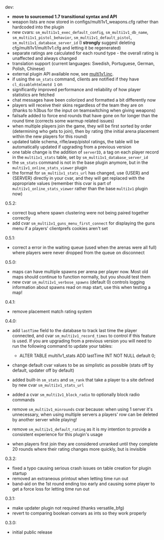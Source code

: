 dev:
 - **move to sourcemod 1.7 transitional syntax and API**
 - weapon lists are now stored in configs/multi1v1_weapons.cfg rather than hardcoded into the plugin
 - new cvars: ``sm_multi1v1_exec_default_config``, ``sm_multi1v1_db_name``, ``sm_multi1v1_pistol_behavior``, ``sm_multi1v1_default_pistol``, ``sm_multi1v1_database_server_id`` (I **strongly** suggest deleting cfg/multi1v1/multi1v1.cfg and letting it be regenerated)
 - separate ratings are calculated for each round type - the overall rating is unaffected and always changed
 - translation support (current languages: Swedish, Portuguese, German, Polish, Chinese)
 - external plugin API available now, see [multi1v1.inc](scripting/include/multi1v1.inc).
 - if using the ``sm_stats`` command, clients are notified if they have ``cl_disablehtmlmotd 1`` on
 - significantly improved performance and reliability of how player statistics are fetched
 - chat messages have been colorized and formatted a bit differently now
 - players will receive their skins regardless of the team they are on (thanks to h3bus for the input on teamswitching when giving weapons)
 - failsafe added to force end rounds that have gone on for longer than the round time (corrects some warmup related issues)
 - when multiple players join the game, they will be first sorted by order (determining who gets to join), then by rating (the initial arena placement within the new players for this round)
 - updated table schema, rifle/awp/pistol ratings, the table will be automatically updated if upgrading from a previous version
 - one table change is the addition of ``serverID``, a tag on each player record in the ``multi1v1_stats`` table, set by ``sm_multi1v1_database_server_id``
 - the ``sm_stats`` command is not in the base plugin anymore, but in the ``multi1v1_online_stats_viewer`` plugin
 - the format for ``sm_multi1v1_stats_url`` has changed, use {USER} and {SERVER} directly in your cvar, and they will get replaced with the appropriate values (remember this cvar is part of ``multi1v1_online_stats_viewer`` rather than the base ``multi1v1`` plugin now)


0.5.2:
 - correct bug where spawn clustering were not being paired together correctly
 - add cvar `sm_multi1v1_guns_menu_first_connect` for displaying the guns menu if a players' clientprefs cookies aren't set

0.5.1:
 - correct a error in the waiting queue (used when the arenas were all full) where players were never dropped from the queue on disconnect

0.5.0:
 - maps can have multiple spawns per arena per player now. Most old maps should continue to function normally, but you should test them
 - new cvar `sm_multi1v1_verbose_spawns` (default 0) controls logging information about spawns read on map start, use this when testing a map!

0.4.1:
 - remove placement match rating system

0.4.0:
 - add `lastTime` field to the database to track last time the player connected, and cvar `sm_multi1v1_record_times` to control if this feature is used.
  If you are upgrading from a previous version you will need to run the following command to update your tables:

 	 - ALTER TABLE multi1v1_stats ADD lastTime INT NOT NULL default 0;

 - change default cvar values to be as simplistic as possible (stats off by default, updater off by default)
 - added built-in `sm_stats` and `sm_rank` that take a player to a site defined by new cvar `sm_multi1v1_stats_url`
 - added a cvar `sm_multi1v1_block_radio` to optionally block radio commands
 - remove `sm_multi1v1_minrounds` cvar because: when using 1 server it's unnecessary, when using multiple servers a players' row can be deleted by another server while playing!
 - remove `sm_multi1v1_default_rating` as it is my intention to provide a consistent experience for this plugin's usage
 - when players first join they are considered unranked until they complete 20 rounds where their rating changes more quickly, but is invisible

0.3.2:
- fixed a typo causing serious crash issues on table creation for plugin startup
- removed an extraneous printout when letting time run out
- band-aid on the 1st round ending too early and causing some player to get a force loss for letting time run out

0.3.1:
- make updater plugin not required (thanks versatile_bfg)
- revert to comparing boolean convars as ints so they work properly

0.3.0:
- initial public release
